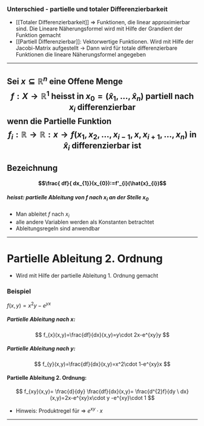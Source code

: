 ### Unterschied - partielle und totaler Differenzierbarkeit
- [[Totaler Differenzierbarkeit]] => Funktionen, die linear approximierbar sind. Die Lineare Näherungsformel wird mit Hilfe der Grandient der Funktion gemacht
- [[Partiell Differenzierbar]]: Vektorwertige Funktionen. Wird mit Hilfe der Jacobi-Matrix aufgestellt -> Dann wird für totale differenzierbare Funktionen die lineare Näherungsformel  angegeben


---

Sei $x \subseteq \mathbb{R}^{n}$ eine Offene Menge
$$
f:X\to \mathbb{R}^{1} \text{ heisst in } x_{0}=(\hat{x}_{1}, \dots, \hat{x}_{n})\text{ partiell nach }x_{i} \text{ differenzierbar}
$$
wenn die Partielle Funktion
$$
f_{i}:\mathbb{R}\to \mathbb{R}:x\to f(x_{1},x_{2},\dots,x_{i-1}, x, x_{i+1},\dots,x_{n}) \text{ in }\hat{x}_{i}\text{ differenzierbar ist}
$$
---
## Bezeichnung
#### $$\frac{ df}{ dx_{1}}(x_{0}):=f'_{i}(\hat{x}_{i})$$
##### heisst: partielle Ableitung von $f$ nach $x_{i}$ an der Stelle $x_{0}$
- Man ableitet $f$ nach $x_{i}$
- alle andere Variablen werden als Konstanten betrachtet
- Ableitungsregeln sind anwendbar
---


# Partielle Ableitung 2. Ordnung
- Wird mit Hilfe der partielle Ableitung 1. Ordnung gemacht 

### Beispiel
$f(x,y)=x^{2}y-e^{yx}$

##### Partielle Ableitung nach x:
$$
f_{x}(x,y)=\frac{df}{dx}(x,y)=y\cdot 2x-e^{xy}y
$$
##### Partielle Ableitung nach y:
$$
f_{y}(x,y)=\frac{df}{dx}(x,y)=x^2\cdot 1-e^{xy}x
$$
#### Partielle Ableitung 2. Ordnung:
$$
f_{xy}(x,y)= \frac{d}{dy} \frac{df}{dx}(x,y)= \frac{d^{2}f}{dy \ dx}(x,y)=2x-e^{xy}x\cdot y -e^{xy}\cdot 1
$$
- Hinweis: Produktregel für => $e^{xy}\cdot x$

---

